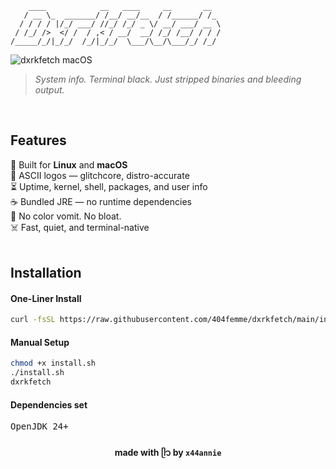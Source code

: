 ```
    ____            __   ____     __       __  
   / __ \_  _______/ /__/ __/__  / /______/ /_ 
  / / / / |/_/ ___/ //_/ /_/ _ \/ __/ ___/ __ \
 / /_/ />  </ /  / ,< / __/  __/ /_/ /__/ / / /
/_____/_/|_/_/  /_/|_/_/  \___/\__/\___/_/ /_/                                               
```



![dxrkfetch macOS](/screenshot/macos.png)

> *System info. Terminal black.*
> *Just stripped binaries and bleeding output.*
<br>


## Features

🐧 Built for **Linux** and **macOS**<br>
🩻 ASCII logos — glitchcore, distro-accurate<br>
⏳ Uptime, kernel, shell, packages, and user info<br>
☕ Bundled JRE — no runtime dependencies<br>
🚫 No color vomit. No bloat.<br>
☠️ Fast, quiet, and terminal-native
<br>
<br>

## Installation

#### One-Liner Install 

```bash
curl -fsSL https://raw.githubusercontent.com/404femme/dxrkfetch/main/install.sh | sudo bash
```

#### Manual Setup

```bash
chmod +x install.sh
./install.sh
dxrkfetch
```

#### Dependencies set

<pre>
OpenJDK 24+
</pre>

<div align="center">

#### made with ᥫ᭡ by `x44annie`

</div>
